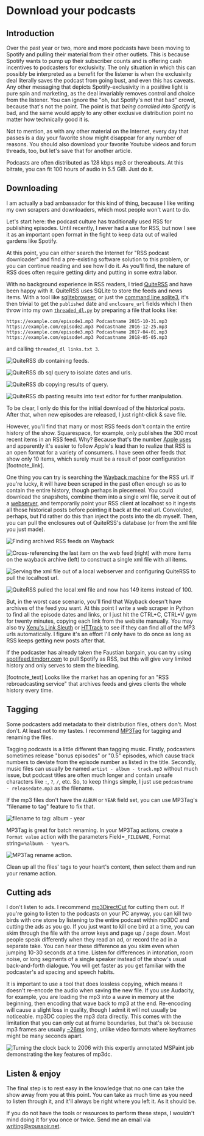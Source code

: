 Download your podcasts
======================

## Introduction

Over the past year or two, more and more podcasts have been moving to Spotify and pulling their material from their other outlets. This is because Spotify wants to pump up their subscriber counts and is offering cash incentives to podcasters for exclusivity. The only situation in which this can possibly be interpreted as a benefit for the listener is when the exclusivity deal literally saves the podcast from going bust, and even this has caveats. Any other messaging that depicts Spotify-exclusivity in a positive light is pure spin and marketing, as the deal invariably removes control and choice from the listener. You can ignore the "oh, but Spotify's not that bad" crowd, because that's not the point. The point is that *being corralled into Spotify* is bad, and the same would apply to any other exclusive distribution point no matter how technically good it is.

Not to mention, as with any other material on the Internet, every day that passes is a day your favorite show might disappear for any number of reasons. You should also download your favorite Youtube videos and forum threads, too, but let's save that for another article.

Podcasts are often distributed as 128 kbps mp3 or thereabouts. At this bitrate, you can fit 100 hours of audio in 5.5 GiB. Just do it.

## Downloading

I am actually a bad ambassador for this kind of thing, because I like writing my own scrapers and downloaders, which most people won't want to do.

Let's start here: the podcast culture has traditionally used RSS for publishing episodes. Until recently, I never had a use for RSS, but now I see it as an important open format in the fight to keep data out of walled gardens like Spotify.

At this point, you can either search the Internet for "RSS podcast downloader" and find a pre-existing software solution to this problem, or you can continue reading and see how I do it. As you'll find, the nature of RSS does often require getting dirty and putting in some extra labor.

With no background experience in RSS readers, I tried [QuiteRSS](https://quiterss.org/) and have been happy with it. QuiteRSS uses SQLite to store the feeds and news items. With a tool like [sqlitebrowser](https://github.com/sqlitebrowser/sqlitebrowser/releases), or just the [command line sqlite3](https://www.sqlite.org/download.html), it's then trivial to get the `published` date and `enclosure_url` fields which I then throw into my own [`threaded_dl.py`](https://github.com/voussoir/cmd/blob/master/threaded_dl.py) by preparing a file that looks like:

```
https://example.com/episode1.mp3 Podcastname 2015-10-31.mp3
https://example.com/episode2.mp3 Podcastname 2016-12-25.mp3
https://example.com/episode3.mp3 Podcastname 2017-04-01.mp3
https://example.com/episode4.mp3 Podcastname 2018-05-05.mp3
```

and calling `threaded_dl links.txt 3`.

![](https://voussoir-net.s3-us-west-1.amazonaws.com/writing/download_podcasts/quiterss_feeds_db1.png "QuiteRSS db containing feeds.")

![](https://voussoir-net.s3-us-west-1.amazonaws.com/writing/download_podcasts/quiterss_feeds_db2.png "QuiteRSS db sql query to isolate dates and urls.")

![](https://voussoir-net.s3-us-west-1.amazonaws.com/writing/download_podcasts/quiterss_feeds_db3.png "QuiteRSS db copying results of query.")

![](https://voussoir-net.s3-us-west-1.amazonaws.com/writing/download_podcasts/quiterss_feeds_db4.png "QuiteRSS db pasting results into text editor for further manipulation.")

To be clear, I only do this for the initial download of the historical posts. After that, when new episodes are released, I just right-click & save file.

However, you'll find that many or most RSS feeds don't contain the entire history of the show. Squarespace, for example, only publishes the 300 most recent items in an RSS feed. Why? Because that's the number [Apple uses](https://support.squarespace.com/hc/en-us/articles/205814338-Podcasting-with-Squarespace-overview#:~:text=Squarespace%20podcast%20feeds%20display%20up,episodes%20that%20Apple%20Podcasts%20supports.) and apparently it's easier to follow Apple's lead than to realize that RSS is an open format for a variety of consumers. I have seen other feeds that show only 10 items, which surely must be a result of poor configuration [footnote_link].

One thing you can try is searching the [Wayback machine](https://web.archive.org/) for the RSS url. If you're lucky, it will have been scraped in the past often enough so as to contain the entire history, though perhaps in piecemeal. You could download the snapshots, combine them into a single xml file, serve it out of a [webserver](https://github.com/voussoir/else/tree/master/SimpleServer), and temporarily point your RSS client at localhost so it ingests all those historical posts before pointing it back at the real url. Convoluted, perhaps, but I'd rather do this than inject the posts into the db myself. Then, you can pull the enclosures out of QuiteRSS's database (or from the xml file you just made).

![](https://voussoir-net.s3-us-west-1.amazonaws.com/writing/download_podcasts/wayback_archives.png "Finding archived RSS feeds on Wayback")

![](https://voussoir-net.s3-us-west-1.amazonaws.com/writing/download_podcasts/wayback_crossreference.png "Cross-referencing the last item on the web feed (right) with more items on the wayback archive (left) to construct a single xml file with all items.")

![](https://voussoir-net.s3-us-west-1.amazonaws.com/writing/download_podcasts/wayback_timetravel1.png "Serving the xml file out of a local webserver and configuring QuiteRSS to pull the localhost url.")

![](https://voussoir-net.s3-us-west-1.amazonaws.com/writing/download_podcasts/wayback_timetravel2.png "QuiteRSS pulled the local xml file and now has 149 items instead of 100.")

But, in the worst case scenario, you'll find that Wayback doesn't have archives of the feed you want. At this point I write a web scraper in Python to find all the episode dates and links, or I just hit the CTRL+C, CTRL+V gym for twenty minutes, copying each link from the website manually. You may also try [Xenu's Link Sleuth](http://home.snafu.de/tilman/xenulink.html) or [HTTrack](https://www.httrack.com/) to see if they can find all of the MP3 urls automatically. I figure it's an effort I'll only have to do once as long as RSS keeps getting new posts after that.

If the podcaster has already taken the Faustian bargain, you can try using [spotifeed.timdorr.com](https://spotifeed.timdorr.com/) to pull Spotify as RSS, but this will give very limited history and only serves to stem the bleeding.

[footnote_text] Looks like the market has an opening for an "RSS rebroadcasting service" that archives feeds and gives clients the whole history every time.

## Tagging

Some podcasters add metadata to their distribution files, others don't. Most don't. At least not to my tastes. I recommend [MP3Tag](https://mp3tag.de/en/) for tagging and renaming the files.

Tagging podcasts is a little different than tagging music. Firstly, podcasters sometimes release "bonus episodes" or "0.5" episodes, which cause track numbers to deviate from the episode number as listed in the title. Secondly, music files can usually be named `artist - album - track.mp3` without much issue, but podcast titles are often much longer and contain unsafe characters like `:`, `?`, `/`, etc. So, to keep things simple, I just use `podcastname - releasedate.mp3` as the filename.

If the mp3 files don't have the `ALBUM` or `YEAR` field set, you can use MP3Tag's "filename to tag" feature to fix that.

![](https://voussoir-net.s3-us-west-1.amazonaws.com/writing/download_podcasts/filename_to_tag.png "filename to tag: album - year")

MP3Tag is great for batch renaming. In your MP3Tag actions, create a `Format value` action with the parameters Field=`_FILENAME`, Format string=`%album% - %year%`.

![](https://voussoir-net.s3-us-west-1.amazonaws.com/writing/download_podcasts/mp3tag_rename_action.png "MP3Tag rename action.")

Clean up all the files' tags to your heart's content, then select them and run your rename action.

## Cutting ads

I don't listen to ads. I recommend [mp3DirectCut](https://mpesch3.de/) for cutting them out. If you're going to listen to the podcasts on your PC anyway, you can kill two birds with one stone by listening to the entire podcast within mp3DC and cutting the ads as you go. If you just want to kill one bird at a time, you can skim through the file with the arrow keys and page up / page down. Most people speak differently when they read an ad, or record the ad in a separate take. You can hear these difference as you skim even when jumping 10-30 seconds at a time. Listen for differences in intonation, room noise, or long segments of a single speaker instead of the show's usual back-and-forth dialogue. You will get faster as you get familiar with the podcaster's ad spacing and speech habits.

It is important to use a tool that does lossless copying, which means it doesn't re-encode the audio when saving the new file. If you use Audacity, for example, you are loading the mp3 into a wave in memory at the beginning, then encoding that wave back to mp3 at the end. Re-encoding will cause a slight loss in quality, though I admit it will not usually be noticeable. mp3DC copies the mp3 data directly. This comes with the limitation that you can only cut at frame boundaries, but that's ok because mp3 frames are usually [~26ms](https://stackoverflow.com/a/12650386) long, unlike video formats where keyframes might be many seconds apart.

![](https://voussoir-net.s3-us-west-1.amazonaws.com/writing/download_podcasts/mp3dc_demo.png "Turning the clock back to 2006 with this expertly annotated MSPaint job demonstrating the key features of mp3dc.")

## Listen & enjoy

The final step is to rest easy in the knowledge that no one can take the show away from you at this point. You can take as much time as you need to listen through it, and it'll always be right where you left it. As it should be.

If you do not have the tools or resources to perform these steps, I wouldn't mind doing it for you once or twice. Send me an email via writing@voussoir.net.
